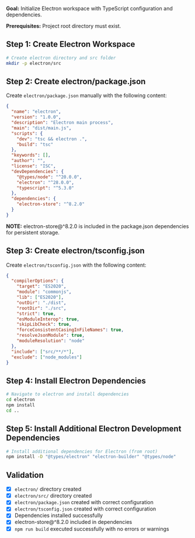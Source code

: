 **Goal:** Initialize Electron workspace with TypeScript configuration and dependencies.

**Prerequisites:** Project root directory must exist.

## Step 1: Create Electron Workspace

```bash
# Create electron directory and src folder
mkdir -p electron/src
```

## Step 2: Create electron/package.json

Create `electron/package.json` manually with the following content:

```json
{
  "name": "electron",
  "version": "1.0.0",
  "description": "Electron main process",
  "main": "dist/main.js",
  "scripts": {
    "dev": "tsc && electron .",
    "build": "tsc"
  },
  "keywords": [],
  "author": "",
  "license": "ISC",
  "devDependencies": {
    "@types/node": "^20.0.0",
    "electron": "^28.0.0",
    "typescript": "^5.3.0"
  },
  "dependencies": {
    "electron-store": "^8.2.0"
  }
}
```

**NOTE:** electron-store@^8.2.0 is included in the package.json dependencies for persistent storage.

## Step 3: Create electron/tsconfig.json

Create `electron/tsconfig.json` with the following content:

```json
{
  "compilerOptions": {
    "target": "ES2020",
    "module": "commonjs",
    "lib": ["ES2020"],
    "outDir": "./dist",
    "rootDir": "./src",
    "strict": true,
    "esModuleInterop": true,
    "skipLibCheck": true,
    "forceConsistentCasingInFileNames": true,
    "resolveJsonModule": true,
    "moduleResolution": "node"
  },
  "include": ["src/**/*"],
  "exclude": ["node_modules"]
}
```

## Step 4: Install Electron Dependencies

```bash
# Navigate to electron and install dependencies
cd electron
npm install
cd ..
```

## Step 5: Install Additional Electron Development Dependencies

```bash
# Install additional dependencies for Electron (from root)
npm install -D "@types/electron" "electron-builder" "@types/node"
```

## Validation

- [x] `electron/` directory created
- [x] `electron/src/` directory created
- [x] `electron/package.json` created with correct configuration
- [x] `electron/tsconfig.json` created with correct configuration
- [x] Dependencies installed successfully
- [x] electron-store@^8.2.0 included in dependencies
- [x] `npm run build` executed successfully with no errors or warnings
